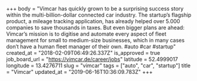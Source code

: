 +++
body = "Vimcar has quickly grown to be a surprising success story within the multi-billion-dollar connected car industry. The startup’s flagship product, a mileage tracking application, has already helped over 5.000 companies to save thousands in taxes. But even bigger plans are ahead: Vimcar’s mission is to digitise and automate every aspect of fleet management for small to medium-size businesses, which in many cases don’t have a human fleet manager of their own. #auto #car #startup"
created_at = "2018-02-09T06:49:26.337Z"
is_approved = true
job_board_url = "https://vimcar.de/career/jobs"
latitude = 52.4999017
longitude = 13.4276711
slug = "vimcar"
tags = ["auto", "car", "startup"]
title = "Vimcar"
updated_at = "2019-06-16T10:36:09.783Z"
+++
